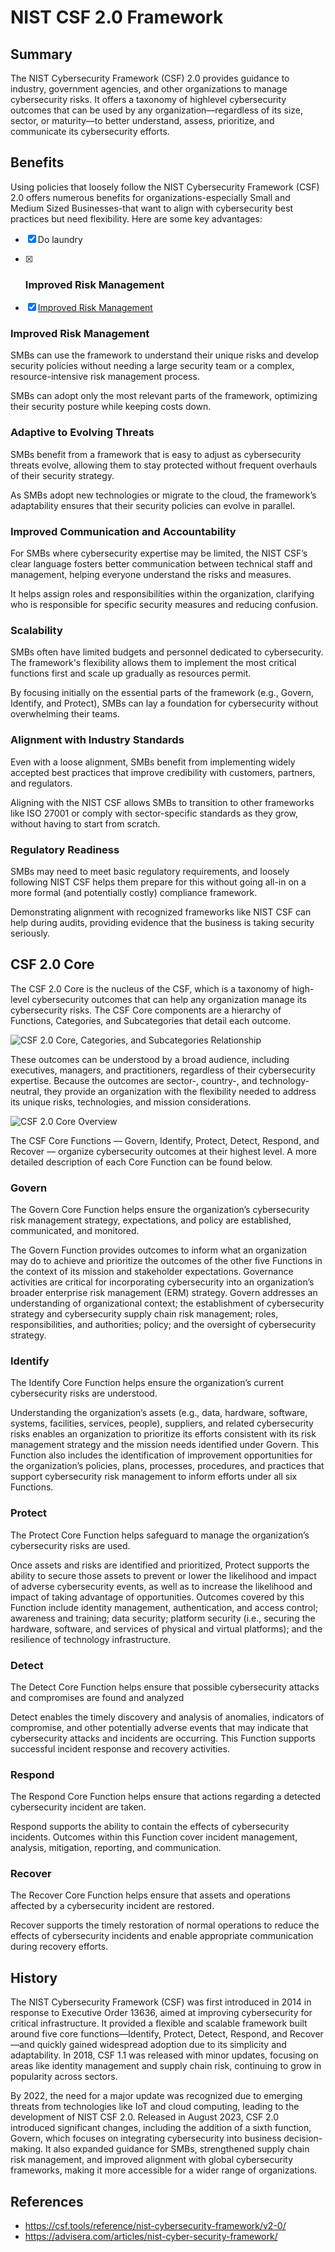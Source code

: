 
# NIST CSF 2.0 Framework

## Summary

The NIST Cybersecurity Framework (CSF) 2.0 provides guidance to industry, government agencies, and other organizations to manage cybersecurity risks. It offers a taxonomy of highlevel cybersecurity outcomes that can be used by any organization—regardless of its size, sector, or maturity—to better understand, assess, prioritize, and communicate its cybersecurity efforts.

## Benefits

Using policies that loosely follow the NIST Cybersecurity Framework (CSF) 2.0 offers numerous benefits for organizations-especially Small and Medium Sized Businesses-that want to align with cybersecurity best practices but need flexibility. Here are some key advantages:

* [x] Do laundry

* [x] ### Improved Risk Management

* [x] [Improved Risk Management](#improved-risk-management)

### Improved Risk Management

SMBs can use the framework to understand their unique risks and develop security policies without needing a large security team or a complex, resource-intensive risk management process.

SMBs can adopt only the most relevant parts of the framework, optimizing their security posture while keeping costs down.

### Adaptive to Evolving Threats

SMBs benefit from a framework that is easy to adjust as cybersecurity threats evolve, allowing them to stay protected without frequent overhauls of their security strategy.

As SMBs adopt new technologies or migrate to the cloud, the framework’s adaptability ensures that their security policies can evolve in parallel.

### Improved Communication and Accountability

For SMBs where cybersecurity expertise may be limited, the NIST CSF’s clear language fosters better communication between technical staff and management, helping everyone understand the risks and measures.

It helps assign roles and responsibilities within the organization, clarifying who is responsible for specific security measures and reducing confusion.

### Scalability

SMBs often have limited budgets and personnel dedicated to cybersecurity. The framework's flexibility allows them to implement the most critical functions first and scale up gradually as resources permit.

By focusing initially on the essential parts of the framework (e.g., Govern, Identify, and Protect), SMBs can lay a foundation for cybersecurity without overwhelming their teams.

### Alignment with Industry Standards

Even with a loose alignment, SMBs benefit from implementing widely accepted best practices that improve credibility with customers, partners, and regulators.

Aligning with the NIST CSF allows SMBs to transition to other frameworks like ISO 27001 or comply with sector-specific standards as they grow, without having to start from scratch.

### Regulatory Readiness

SMBs may need to meet basic regulatory requirements, and loosely following NIST CSF helps them prepare for this without going all-in on a more formal (and potentially costly) compliance framework.

Demonstrating alignment with recognized frameworks like NIST CSF can help during audits, providing evidence that the business is taking security seriously.

## CSF 2.0 Core

The CSF 2.0 Core is the nucleus of the CSF, which is a taxonomy of high-level cybersecurity outcomes that can help any organization manage its cybersecurity risks. The CSF Core
components are a hierarchy of Functions, Categories, and Subcategories that detail each outcome.

![CSF 2.0 Core, Categories, and Subcategories Relationship](/img/nist-csf-2-core-relationships.png)

These outcomes can be understood by a broad audience, including executives, managers, and practitioners, regardless of their cybersecurity expertise. Because the outcomes are sector-, country-, and technology-neutral, they provide an organization with the flexibility needed to address its unique risks, technologies, and mission considerations. 

![CSF 2.0 Core Overview](/img/nist-csf-2-core-overview.png)

The CSF Core Functions — Govern, Identify, Protect, Detect, Respond, and Recover — organize cybersecurity outcomes at their highest level. A more detailed description of each Core Function can be found below.

### Govern

The Govern Core Function helps ensure the organization’s cybersecurity risk management strategy, expectations, and policy are established, communicated, and monitored.

The Govern Function provides outcomes to inform what an organization may do to achieve and prioritize the outcomes of the other five Functions in the context of its mission and stakeholder expectations. Governance activities are critical for incorporating cybersecurity into an organization’s broader enterprise risk management (ERM) strategy. Govern addresses an understanding of organizational context; the establishment of cybersecurity strategy and cybersecurity supply chain risk management; roles, responsibilities, and authorities; policy; and the oversight of cybersecurity strategy.

### Identify

The Identify Core Function helps ensure the organization’s current cybersecurity risks are understood.

Understanding the organization’s assets (e.g., data, hardware, software, systems, facilities, services, people), suppliers, and related cybersecurity risks enables an organization to prioritize its efforts consistent with its risk management strategy and the mission needs identified under Govern. This Function also includes the identification of improvement opportunities for the organization’s policies, plans, processes, procedures, and practices that support cybersecurity risk management to inform efforts under all six Functions.

### Protect

The Protect Core Function helps safeguard to manage the organization’s cybersecurity risks are used.

Once assets and risks are identified and prioritized, Protect supports the ability to secure those assets to prevent or lower the likelihood and impact of adverse cybersecurity events, as well as to increase the likelihood and impact of taking advantage of opportunities. Outcomes covered by this Function include identity management, authentication, and access control; awareness and training; data security; platform security (i.e., securing the hardware, software, and services of physical and virtual platforms); and the resilience of technology infrastructure.

### Detect

The Detect Core Function helps ensure that possible cybersecurity attacks and compromises are found and analyzed

Detect enables the timely discovery and analysis of anomalies, indicators of compromise, and other potentially adverse events that may indicate that cybersecurity attacks and incidents are occurring. This Function supports successful incident response and recovery activities.

### Respond

The Respond Core Function helps ensure that actions regarding a detected cybersecurity incident are taken.

Respond supports the ability to contain the effects of cybersecurity incidents. Outcomes within this Function cover incident management, analysis, mitigation, reporting, and communication.

### Recover

The Recover Core Function helps ensure that assets and operations affected by a cybersecurity incident are restored.

Recover supports the timely restoration of normal operations to reduce the effects of cybersecurity incidents and enable appropriate communication during recovery efforts.

## History

The NIST Cybersecurity Framework (CSF) was first introduced in 2014 in response to Executive Order 13636, aimed at improving cybersecurity for critical infrastructure. It provided a flexible and scalable framework built around five core functions—Identify, Protect, Detect, Respond, and Recover—and quickly gained widespread adoption due to its simplicity and adaptability. In 2018, CSF 1.1 was released with minor updates, focusing on areas like identity management and supply chain risk, continuing to grow in popularity across sectors.

By 2022, the need for a major update was recognized due to emerging threats from technologies like IoT and cloud computing, leading to the development of NIST CSF 2.0. Released in August 2023, CSF 2.0 introduced significant changes, including the addition of a sixth function, Govern, which focuses on integrating cybersecurity into business decision-making. It also expanded guidance for SMBs, strengthened supply chain risk management, and improved alignment with global cybersecurity frameworks, making it more accessible for a wider range of organizations.

## References

* <https://csf.tools/reference/nist-cybersecurity-framework/v2-0/>
* <https://advisera.com/articles/nist-cyber-security-framework/>
